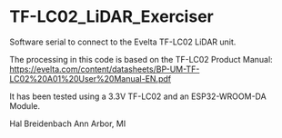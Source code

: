 # TF-LC02_LiDAR_Exerciser

 Software serial to connect to the Evelta TF-LC02 LiDAR unit.

  The processing in this code is based on the TF-LC02 Product Manual: 
       https://evelta.com/content/datasheets/BP-UM-TF-LC02%20A01%20User%20Manual-EN.pdf
  
  It has been tested using a 3.3V TF-LC02 and an ESP32-WROOM-DA Module.

  Hal Breidenbach
  Ann Arbor, MI
